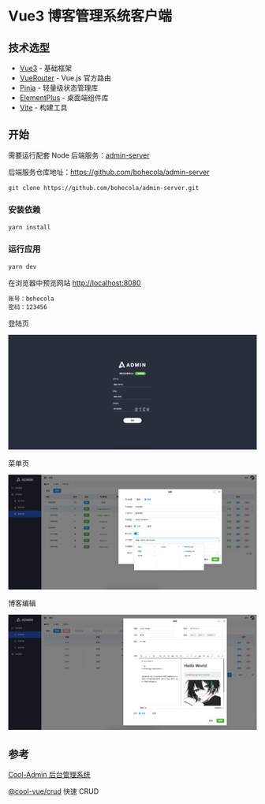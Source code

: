 # Vue3 博客管理系统客户端

## 技术选型

- [Vue3](https://cn.vuejs.org/) - 基础框架
- [VueRouter](https://router.vuejs.org/) - Vue.js 官方路由
- [Pinia](https://pinia.vuejs.org/) - 轻量级状态管理库
- [ElementPlus](https://element-plus.org/zh-CN/) - 桌面端组件库
- [Vite](https://cn.vitejs.dev/) - 构建工具

## 开始

需要运行配套 Node 后端服务：[admin-server](https://github.com/bohecola/admin-server)

后端服务仓库地址：https://github.com/bohecola/admin-server

```sh
git clone https://github.com/bohecola/admin-server.git
```

### 安装依赖

```sh
yarn install
```

### 运行应用

```sh
yarn dev
```

在浏览器中预览网站 [http://localhost:8080](http://localhost:8080)

```sh
账号：bohecola
密码：123456
```

登陆页

![登陆页](./docs/assets/login.png)

菜单页

![菜单页](./docs/assets/menu.png)

博客编辑

![博客编辑](./docs/assets/edit.png)

## 参考

[Cool-Admin 后台管理系统](https://cool-js.com)

[@cool-vue/crud](https://www.npmjs.com/package/@cool-vue/crud) 快速 CRUD